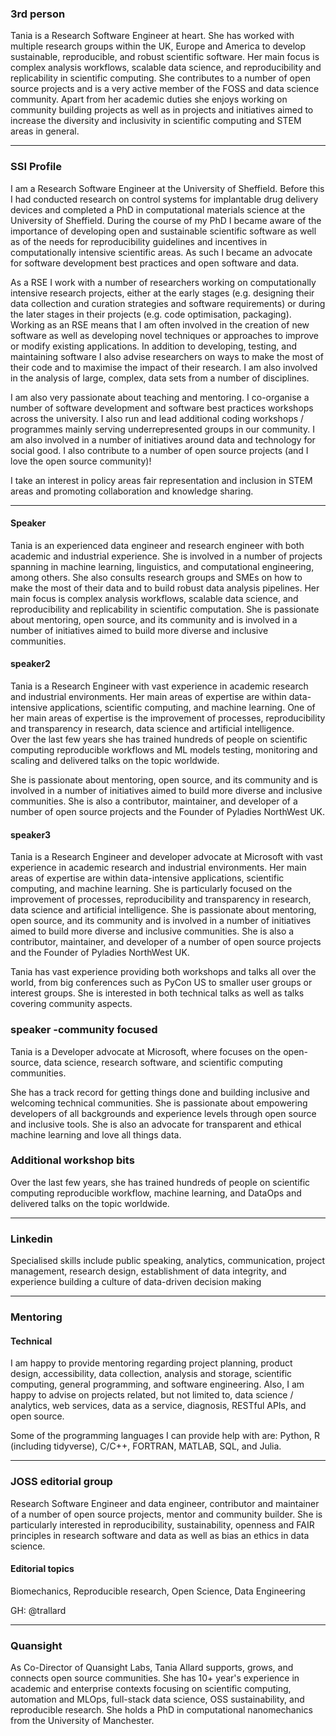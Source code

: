 ### 3rd person

Tania is a Research Software Engineer at heart. She has worked with multiple research groups within the UK, Europe and America to develop sustainable, reproducible, and robust scientific software.
Her main focus is complex analysis workflows, scalable data science, and reproducibility and replicability in scientific computing. She contributes to a number of open source projects and is a very active member of the FOSS and data science community. Apart from her academic duties she enjoys working on community building projects as well as in projects and initiatives aimed to increase the diversity and inclusivity in scientific computing and STEM areas in general.

---

### SSI Profile

I am a Research Software Engineer at the University of Sheffield. Before this I had conducted research on control systems for implantable drug delivery devices and completed a PhD in computational materials science at the University of Sheffield. During the course of my PhD I became aware of the importance of developing open and sustainable scientific software as well as of the needs for reproducibility guidelines and incentives in computationally intensive scientific areas. As such I became an advocate for software development best practices and open software and data.

As a RSE I work with a number of researchers working on computationally intensive research projects, either at the early stages (e.g. designing their data collection and curation strategies and software requirements) or during the later stages in their projects (e.g. code optimisation, packaging).
Working as an RSE means that I am often involved in the creation of new software as well as developing novel techniques or approaches to improve or modify existing applications.
In addition to developing, testing, and maintaining software I also advise researchers on ways to make the most of their code and to maximise the impact of their research. I am also involved in the analysis of large, complex, data sets from a number of disciplines.

I am also very passionate about teaching and mentoring. I co-organise a number of software development and software best practices workshops across the university. I also run and lead additional coding workshops / programmes mainly serving underrepresented groups in our community. I am also involved in a number of initiatives around data and technology for social good. I also contribute  to a number of open source projects (and I love the open source community)!

I take an interest in policy areas fair representation and inclusion in STEM areas and promoting collaboration and knowledge sharing.

----

#### Speaker
Tania is an experienced data engineer and research engineer with both academic and industrial experience. She is involved in a number of projects spanning in machine learning, linguistics, and computational engineering, among others. She also consults research groups and SMEs on how to make the most of their data and to build robust data analysis pipelines. Her main focus is complex analysis workflows, scalable data science, and reproducibility and replicability in scientific computation. She is passionate about mentoring, open source, and its community and is involved in a number of initiatives aimed to build more diverse and inclusive communities.

#### speaker2
Tania is a Research Engineer with vast experience in academic research and industrial environments. Her main areas of expertise are within data-intensive applications, scientific computing, and machine learning. One of her main areas of expertise is the improvement of processes, reproducibility and transparency in research, data science and artificial intelligence.  
Over the last few years she has trained hundreds of people on scientific computing reproducible workflows and ML models testing, monitoring and scaling and delivered talks on the topic worldwide. 

She is passionate about mentoring, open source, and its community and is involved in a number of initiatives aimed to build more diverse and inclusive communities. She is also a contributor, maintainer, and developer of a number of open source projects and the Founder of Pyladies NorthWest UK.

#### speaker3
Tania is a Research Engineer and developer advocate at Microsoft with vast experience in academic research and industrial environments. Her main areas of expertise are within data-intensive applications, scientific computing, and machine learning. She is particularly focused on the improvement of processes, reproducibility and transparency in research, data science and artificial intelligence. 
She is passionate about mentoring, open source, and its community and is involved in a number of initiatives aimed to build more diverse and inclusive communities. She is also a contributor, maintainer, and developer of a number of open source projects and the Founder of Pyladies NorthWest UK.

Tania has vast experience providing both workshops and talks all over the world, from big conferences such as PyCon US to smaller user groups or interest groups. She is interested in both technical talks as well as talks covering community aspects.

### speaker -community focused
Tania is a Developer advocate at Microsoft, where focuses on the open-source, data science, research software, and scientific computing communities. 

She has a track record for getting things done and building inclusive and welcoming technical communities. She is passionate about empowering developers of all backgrounds and experience levels through open source and inclusive tools. She is also an advocate for transparent and ethical machine learning and love all things data. 

### Additional workshop bits 
Over the last few years, she has trained hundreds of people on scientific computing reproducible workflow, machine learning, and DataOps and delivered talks on the topic worldwide. 


-----
### Linkedin

Specialised skills include public speaking, analytics, communication, project management, research design, establishment of data integrity, and experience building a culture of data-driven decision making


---
### Mentoring

#### Technical
I am happy to provide mentoring regarding project planning, product design, accessibility, data collection, analysis and storage, scientific computing, general programming, and software engineering. Also, I am happy to advise on projects related, but not limited to, data science / analytics, web services, data as a service, diagnosis, RESTful APIs, and open source.

Some of the programming languages I can provide help with are: Python, R (including tidyverse), C/C++, FORTRAN, MATLAB, SQL, and Julia.

---
### JOSS editorial group
Research Software Engineer and data engineer, contributor and maintainer of a number of open source projects, mentor and community builder. 
She is particularly interested in reproducibility, sustainability, openness and FAIR principles in research software and data as well as bias an ethics in data science. 

#### Editorial topics
Biomechanics, Reproducible research, Open Science, Data Engineering 

GH: @trallard


--- 

### Quansight

As Co-Director of Quansight Labs, Tania Allard supports, grows, and connects open source communities. She has 10+ year's experience in academic and enterprise contexts focusing on scientific computing, automation and MLOps, full-stack data science, OSS sustainability, and reproducible research. 
She holds a PhD in computational nanomechanics from the University of Manchester.
